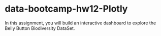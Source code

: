 # data-bootcamp-hw12-Plotly
In this assignment, you will build an interactive dashboard to explore the Belly Button Biodiversity DataSet.
